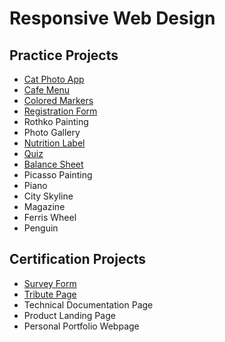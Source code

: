 # Responsive Web Design
## Practice Projects
- [Cat Photo App](https://github.com/karan-cheema/FreeCodeCamp.org/tree/main/Responsive%20Web%20Design/CatPhotoApp)
- [Cafe Menu](https://github.com/karan-cheema/FreeCodeCamp.org/tree/main/Responsive%20Web%20Design/Cafe%20Menu)
- [Colored Markers](https://github.com/karan-cheema/FreeCodeCamp.org/tree/main/Responsive%20Web%20Design/Colored%20Markers)
- [Registration Form](https://github.com/karan-cheema/FreeCodeCamp.org/tree/main/Responsive%20Web%20Design/Registration%20Form)
- Rothko Painting
- Photo Gallery
- [Nutrition Label](https://github.com/karan-cheema/FreeCodeCamp.org/tree/main/Responsive%20Web%20Design/Nutrition%20Label)
- [Quiz](https://github.com/karan-cheema/FreeCodeCamp.org/tree/main/Responsive%20Web%20Design/Quiz)
- [Balance Sheet](https://github.com/karan-cheema/FreeCodeCamp.org/tree/main/Responsive%20Web%20Design/Blalance%20Sheet)
- Picasso Painting
- Piano
- City Skyline
- Magazine
- Ferris Wheel
- Penguin

## Certification Projects
- [Survey Form](https://github.com/karan-cheema/FreeCodeCamp.org/tree/main/Responsive%20Web%20Design/Certification/Registration%20Form)
- [Tribute Page](https://github.com/karan-cheema/FreeCodeCamp.org/tree/main/Responsive%20Web%20Design/Tribute%20Page)
- Technical Documentation Page
- Product Landing Page
- Personal Portfolio Webpage
